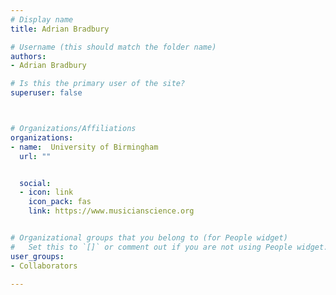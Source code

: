 ```yaml
---
# Display name
title: Adrian Bradbury

# Username (this should match the folder name)
authors:
- Adrian Bradbury

# Is this the primary user of the site?
superuser: false



# Organizations/Affiliations
organizations:
- name:  University of Birmingham
  url: ""


  social:
  - icon: link
    icon_pack: fas
    link: https://www.musicianscience.org


# Organizational groups that you belong to (for People widget)
#   Set this to `[]` or comment out if you are not using People widget.
user_groups:
- Collaborators

---
```


